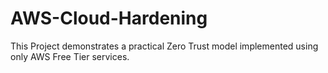 # AWS-Cloud-Hardening
This Project demonstrates a practical Zero Trust model implemented using only AWS Free Tier services.

